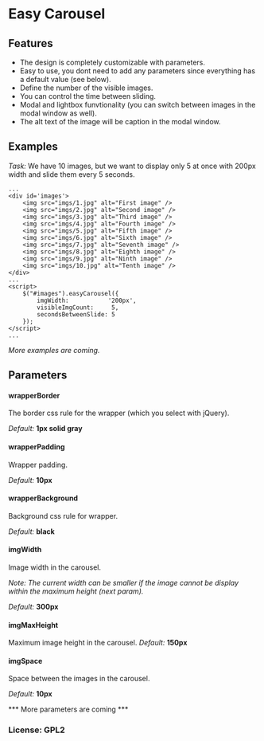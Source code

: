 Easy Carousel
===================

Features
-------------
  - The design is completely customizable with parameters.
  - Easy to use, you dont need to add any parameters since everything has a default value (see below).
  - Define the number of the visible images.
  - You can control the time between sliding.
  - Modal and lightbox funvtionality (you can switch between images in the modal window as well).
  - The alt text of the image will be caption in the modal window.

Examples
-------------
*Task:* We have 10 images, but we want to display only 5 at once with 200px width and slide them every 5 seconds.

```
...
<div id='images'>
    <img src="imgs/1.jpg" alt="First image" />
    <img src="imgs/2.jpg" alt="Second image" />
    <img src="imgs/3.jpg" alt="Third image" />
    <img src="imgs/4.jpg" alt="Fourth image" />
    <img src="imgs/5.jpg" alt="Fifth image" />
    <img src="imgs/6.jpg" alt="Sixth image" />
    <img src="imgs/7.jpg" alt="Seventh image" />
    <img src="imgs/8.jpg" alt="Eighth image" />
    <img src="imgs/9.jpg" alt="Ninth image" />
    <img src="imgs/10.jpg" alt="Tenth image" />
</div>
...
<script>
    $("#images").easyCarousel({
        imgWidth:           '200px',
        visibleImgCount:     5,
        secondsBetweenSlide: 5
    });
</script>
...
```
*More examples are coming.*

Parameters
-------------

#### wrapperBorder
The border css rule for the wrapper (which you select with jQuery).

*Default:*  **1px solid gray**

#### wrapperPadding
Wrapper padding.

*Default:*  **10px**

#### wrapperBackground
Background css rule for wrapper.

*Default:*  **black**

#### imgWidth
Image width in the carousel. 

*Note: The current width can be smaller if the image cannot be display within the maximum height (next param).*

*Default:*  **300px**

#### imgMaxHeight
Maximum image height in the carousel.
*Default:*  **150px**

#### imgSpace
Space between the images in the carousel.

*Default:*  **10px**

*** More parameters are coming ***


### License: GPL2
